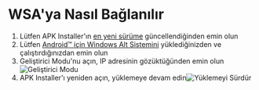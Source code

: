 # WSA'ya Nasıl Bağlanılır
1. Lütfen APK Installer'ın [en yeni sürüme](https://www.microsoft.com/store/productId/9P2JFQ43FPPG "APK Installer") güncellendiğinden emin olun
2. Lütfen [Android™ için Windows Alt Sistemini](https://www.microsoft.com/store/productId/9P3395VX91NR) yüklediğinizden ve çalıştırdığınızdan emin olun
3. Geliştirici Modu'nu açın, IP adresinin gözüktüğünden emin olun![Geliştirici Modu](https://raw.githubusercontent.com/Paving-Base/APK-Installer/screenshots/Documents/Tutorials/How%20To%20Connect%20WSA/Images/Snipaste_2022-10-02_19-02-09.png)
4. APK Installer'ı yeniden açın, yüklemeye devam edin![Yüklemeyi Sürdür](https://raw.githubusercontent.com/Paving-Base/APK-Installer/screenshots/Documents/Tutorials/How%20To%20Connect%20WSA/Images/Snipaste_2022-10-02_17-34-04.png)
